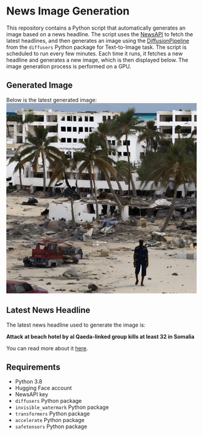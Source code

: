 # News Image Generation
This repository contains a Python script that automatically generates an image based on a news headline. The script uses the [NewsAPI](https://newsapi.org/) to fetch the latest headlines, and then generates an image using the [DiffusionPipeline](https://github.com/huggingface/diffusers) from the `diffusers` Python package for Text-to-Image task.
The script is scheduled to run every few minutes. Each time it runs, it fetches a new headline and generates a new image, which is then displayed below. The image generation process is performed on a GPU.

## Generated Image
Below is the latest generated image:
![Generated Image](image.png)

## Latest News Headline
The latest news headline used to generate the image is:

**Attack at beach hotel by al Qaeda-linked group kills at least 32 in Somalia**

You can read more about it [here](https://news.google.com/rss/articles/CBMigAFBVV95cUxOVHRvNERjaTlXSV9SVmhKYXVDa0FXa0dETHNMTEM4b0tScEtaZmlHV1d6bVMxQzBTSDVJT2Q4d0tQRm5WN2kwRVI3WHE3dGczaXF5NTJ3U2hXSnZGWTZSQXNjYU9DNlFrUjFRUjBJTkw3dHN4bHNXZGp0bGFoOS10LdIBhgFBVV95cUxNZ0ppV0VZQVlFdEhVMmxEQXpFWHRaRzJxWUZGNzNQUFhPdGw1Y1o1UTh2UmhXNVJob2NJNHRCSWthUUw4cHRwYVhncDZNcE55U3p3V0U4ZXFraGlTNlB6Y1F2alA1R1RreHNFZmMtQWl4V0w3aHZLcWthUkkwQUJhWlVxNEdqdw?oc=5).

## Requirements
- Python 3.8
- Hugging Face account
- NewsAPI key
- `diffusers` Python package
- `invisible_watermark` Python package
- `transformers` Python package
- `accelerate` Python package
- `safetensors` Python package
